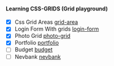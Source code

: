 #### Learning CSS-GRIDS (Grid playground)

- [x] Css Grid Areas [grid-area](grid-area.html)
- [x] Login Form With grids [login-form](login-form.html)
- [x] Photo Grid [photo-grid](photo-grid.html)
- [x] Portfolio [portfolio](portfolio)
- [ ] Budget [budget](budget)
- [ ] Nevbank [nevbank](nevbank)